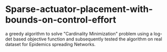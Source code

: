 # Sparse-actuator-placement-with-bounds-on-control-effort
a greedy algorithm to solve "Cardinality Minimization" problem using a log-det based objective function and subsequently tested the algorithm on real dataset for Epidemics spreading Networks. 
